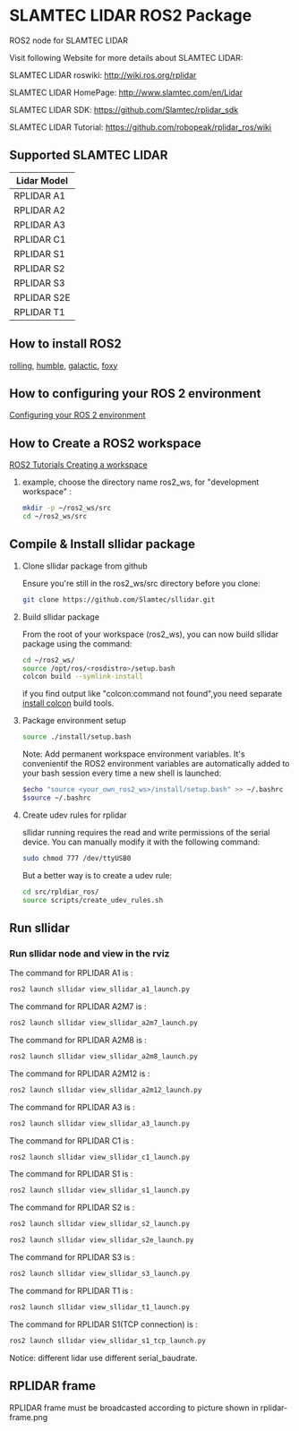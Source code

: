 # SLAMTEC LIDAR ROS2 Package

ROS2 node for SLAMTEC LIDAR

Visit following Website for more details about SLAMTEC LIDAR:

SLAMTEC LIDAR roswiki: <http://wiki.ros.org/rplidar>

SLAMTEC LIDAR HomePage: <http://www.slamtec.com/en/Lidar>

SLAMTEC LIDAR SDK: <https://github.com/Slamtec/rplidar_sdk>

SLAMTEC LIDAR Tutorial: <https://github.com/robopeak/rplidar_ros/wiki>

## Supported SLAMTEC LIDAR

| Lidar Model |
| ---------------------- |
|RPLIDAR A1              |
|RPLIDAR A2              |
|RPLIDAR A3              |
|RPLIDAR C1              |
|RPLIDAR S1              |
|RPLIDAR S2              |
|RPLIDAR S3              |
|RPLIDAR S2E             |
|RPLIDAR T1              |

## How to install ROS2

[rolling](https://docs.ros.org/en/rolling/Installation.html),
[humble](https://docs.ros.org/en/humble/Installation.html),
[galactic](https://docs.ros.org/en/galactic/Installation.html),
[foxy](https://docs.ros.org/en/foxy/Installation.html)

## How to configuring your ROS 2 environment

[Configuring your ROS 2 environment](https://docs.ros.org/en/foxy/Tutorials/Configuring-ROS2-Environment.html)

## How to Create a ROS2 workspace

[ROS2 Tutorials Creating a workspace](https://docs.ros.org/en/foxy/Tutorials/Workspace/Creating-A-Workspace.html)

1. example, choose the directory name ros2_ws, for "development workspace" :

   ```bash
   mkdir -p ~/ros2_ws/src
   cd ~/ros2_ws/src
   ```

## Compile & Install sllidar package

1. Clone sllidar package from github

   Ensure you're still in the ros2_ws/src directory before you clone:

   ```bash
   git clone https://github.com/Slamtec/sllidar.git
   ``` 

2. Build sllidar package

   From the root of your workspace (ros2_ws), you can now build sllidar package using the command:

   ```bash
   cd ~/ros2_ws/
   source /opt/ros/<rosdistro>/setup.bash
   colcon build --symlink-install
   ```

   if you find output like "colcon:command not found",you need separate [install colcon](https://docs.ros.org/en/foxy/Tutorials/Colcon-Tutorial.html#install-colcon) build tools.

3. Package environment setup

    ```bash
    source ./install/setup.bash
    ```

    Note: Add permanent workspace environment variables.
    It's convenientif the ROS2 environment variables are automatically added to your bash session every time a new shell is launched:

    ```bash
    $echo "source <your_own_ros2_ws>/install/setup.bash" >> ~/.bashrc
    $source ~/.bashrc
    ```

4. Create udev rules for rplidar

   sllidar running requires the read and write permissions of the serial device.
   You can manually modify it with the following command:

   ```bash
   sudo chmod 777 /dev/ttyUSB0
   ```

   But a better way is to create a udev rule:

   ```bash
   cd src/rpldiar_ros/
   source scripts/create_udev_rules.sh
   ```

## Run sllidar

### Run sllidar node and view in the rviz

The command for RPLIDAR A1 is :

```bash
ros2 launch sllidar view_sllidar_a1_launch.py
```

The command for RPLIDAR A2M7 is :

```bash
ros2 launch sllidar view_sllidar_a2m7_launch.py
```

The command for RPLIDAR A2M8 is :

```bash
ros2 launch sllidar view_sllidar_a2m8_launch.py
```

The command for RPLIDAR A2M12 is :

```bash
ros2 launch sllidar view_sllidar_a2m12_launch.py
```

The command for RPLIDAR A3 is :

```bash
ros2 launch sllidar view_sllidar_a3_launch.py
```

The command for RPLIDAR C1 is :

```bash
ros2 launch sllidar view_sllidar_c1_launch.py
```

The command for RPLIDAR S1 is :

```bash
ros2 launch sllidar view_sllidar_s1_launch.py
```

The command for RPLIDAR S2 is :

```bash
ros2 launch sllidar view_sllidar_s2_launch.py
```

```bash
ros2 launch sllidar view_sllidar_s2e_launch.py
```

The command for RPLIDAR S3 is :

```bash
ros2 launch sllidar view_sllidar_s3_launch.py
```


The command for RPLIDAR T1 is :

```bash
ros2 launch sllidar view_sllidar_t1_launch.py
```

The command for RPLIDAR S1(TCP connection) is :

```bash
ros2 launch sllidar view_sllidar_s1_tcp_launch.py
```

Notice: different lidar use different serial_baudrate.

## RPLIDAR frame

RPLIDAR frame must be broadcasted according to picture shown in rplidar-frame.png
